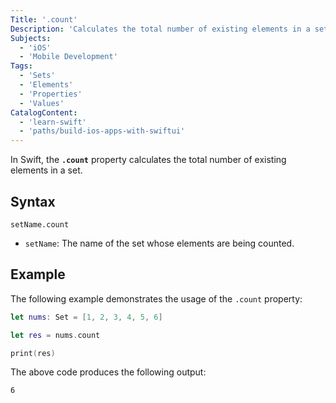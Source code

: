 ```yaml
---
Title: '.count'
Description: 'Calculates the total number of existing elements in a set.'
Subjects:
  - 'iOS'
  - 'Mobile Development'
Tags:
  - 'Sets'
  - 'Elements'
  - 'Properties'
  - 'Values'
CatalogContent:
  - 'learn-swift'
  - 'paths/build-ios-apps-with-swiftui'
---
```


In Swift, the **`.count`** property calculates the total number of existing elements in a set.

## Syntax

```pseudo
setName.count
```

- `setName`: The name of the set whose elements are being counted.

## Example

The following example demonstrates the usage of the `.count` property:

```swift
let nums: Set = [1, 2, 3, 4, 5, 6]

let res = nums.count

print(res)
```

The above code produces the following output:

```shell
6
```
